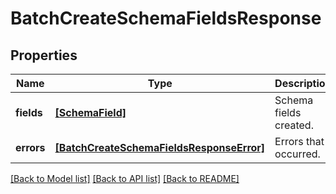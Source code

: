 # BatchCreateSchemaFieldsResponse


## Properties
Name | Type | Description | Notes
------------ | ------------- | ------------- | -------------
**fields** | [**[SchemaField]**](SchemaField.md) | Schema fields created. | [optional] 
**errors** | [**[BatchCreateSchemaFieldsResponseError]**](BatchCreateSchemaFieldsResponseError.md) | Errors that occurred. | [optional] 

[[Back to Model list]](../README.md#documentation-for-models) [[Back to API list]](../README.md#documentation-for-api-endpoints) [[Back to README]](../README.md)


